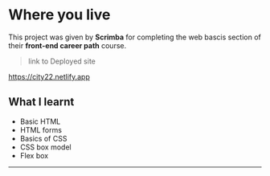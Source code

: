 # Where you live

This project was given by **Scrimba** for completing the web bascis section of their **front-end career path** course. 

> link to Deployed site

https://city22.netlify.app

## What I learnt

- Basic HTML
- HTML forms
- Basics of CSS
- CSS box model
- Flex box

<hr>
